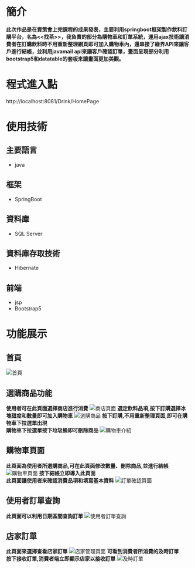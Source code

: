 # 簡介
**此次作品是在資策會上完課程的成果發表，主要利用springboot框架製作飲料訂購平台，名為<<找茶>>，我負責的部分為購物車和訂單系統，運用ajax技術讓消費者在訂購飲料時不用重新整理網頁即可加入購物車內，還串接了綠界API來讓客戶進行結帳，並利用javamail api來讓客戶確認訂單，畫面呈現部分利用bootstrap5和datatable的套板來讓畫面更加美觀。**

# 程式進入點

http://localhost:8081/Drink/HomePage

# 使用技術
 主要語言
----------------------------------
- java
## 框架
- SpringBoot
## 資料庫
- SQL Server
## 資料庫存取技術
- Hibernate
## 前端
- jsp
- Bootstrap5

# 功能展示

## 首頁
![首頁](https://i.imgur.com/GPmw9fv.png)

## 選購商品功能

**使用者可在此頁面選擇商店進行消費**
![商店頁面](https://i.imgur.com/XIpcax8.png)
**選定飲料品項,按下訂購選擇冰塊甜度和數量即可加入購物車**
![選購商品](https://i.imgur.com/AXPWw6G.png)
**按下訂購,不用重新整理頁面,即可在購物車下拉選單出現**<br/>
**購物車下拉選單按下垃圾桶即可刪除商品**
![購物車介紹](https://i.imgur.com/UPgm7F2.png)

## 購物車頁面

**此頁面為使用者所選購商品,可在此頁面修改數量、刪除商品,並進行結帳**
![購物車頁面](https://i.imgur.com/EEX1Y79.png)
**按下結帳立即導入此頁面**<br/>
**此頁面讓使用者來確認消費品項和填寫基本資料**
![訂單確認頁面](https://i.imgur.com/aLUqcmP.png)

## 使用者訂單查詢
**此頁面可以利用日期區間查詢訂單**
![使用者訂單查詢](https://i.imgur.com/HxoVINx.png)

## 店家訂單
**此頁面來選擇查看店家訂單**
![店家管理頁面](https://i.imgur.com/VWR1Kzd.png)
**可看到消費者所消費的及時訂單**<br/>
**按下接收訂單,消費者端立即顯示店家以接收訂單**
![及時訂單](https://i.imgur.com/Zmi8hPA.png)



